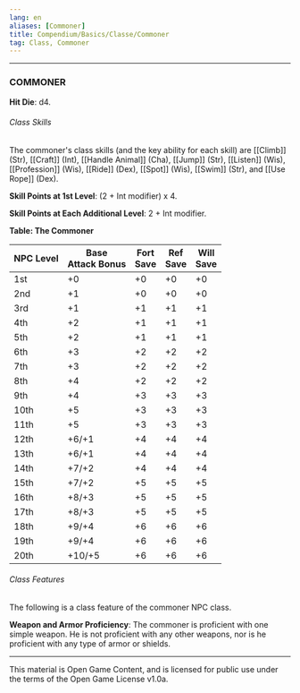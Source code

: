 ```yaml
---
lang: en
aliases: [Commoner]
title: Compendium/Basics/Classe/Commoner
tag: Class, Commoner
---
```


---
### COMMONER





**Hit Die**: d4.

###### Class Skills

The commoner's class skills (and the key ability for each skill) are [[Climb]] (Str), [[Craft]] (Int), [[Handle Animal]] (Cha), [[Jump]] (Str), [[Listen]] (Wis), [[Profession]] (Wis), [[Ride]] (Dex), [[Spot]] (Wis), [[Swim]] (Str), and [[Use Rope]] (Dex).

**Skill Points at 1st Level**: (2 + Int modifier) x 4.

**Skill Points at Each Additional Level**: 2 + Int modifier.

**Table: The Commoner**

|NPC Level|Base  <br>Attack Bonus|Fort  <br>Save|Ref  <br>Save|Will  <br>Save|
|---|---|---|---|---|
|1st|+0|+0|+0|+0|
|2nd|+1|+0|+0|+0|
|3rd|+1|+1|+1|+1|
|4th|+2|+1|+1|+1|
|5th|+2|+1|+1|+1|
|6th|+3|+2|+2|+2|
|7th|+3|+2|+2|+2|
|8th|+4|+2|+2|+2|
|9th|+4|+3|+3|+3|
|10th|+5|+3|+3|+3|
|11th|+5|+3|+3|+3|
|12th|+6/+1|+4|+4|+4|
|13th|+6/+1|+4|+4|+4|
|14th|+7/+2|+4|+4|+4|
|15th|+7/+2|+5|+5|+5|
|16th|+8/+3|+5|+5|+5|
|17th|+8/+3|+5|+5|+5|
|18th|+9/+4|+6|+6|+6|
|19th|+9/+4|+6|+6|+6|
|20th|+10/+5|+6|+6|+6|

###### Class Features

The following is a class feature of the commoner NPC class.

**Weapon and Armor Proficiency**: The commoner is proficient with one simple weapon. He is not proficient with any other weapons, nor is he proficient with any type of armor or shields.

---

This material is Open Game Content, and is licensed for public use under
the terms of the Open Game License v1.0a.
